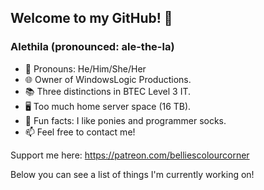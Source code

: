 ## Welcome to my GitHub! 💜

### Alethila (pronounced: ale-the-la)

- 💖 Pronouns: He/Him/She/Her
- 🌐 Owner of WindowsLogic Productions.
- 📚 Three distinctions in BTEC Level 3 IT.
- 🖥️ Too much home server space (16 TB).
- 💛 Fun facts: I like ponies and programmer socks.
- 📫 Feel free to contact me!

Support me here: https://patreon.com/belliescolourcorner

Below you can see a list of things I'm currently working on!
